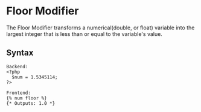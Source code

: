 Floor Modifier
==================
The Floor Modifier transforms a numerical(double, or float) variable into the largest integer that is less than or
equal to the variable's value.

Syntax
--------------
```
Backend:
<?php
  $num = 1.5345114;
?>

Frontend:
{% num floor %}
{* Outputs: 1.0 *}
```